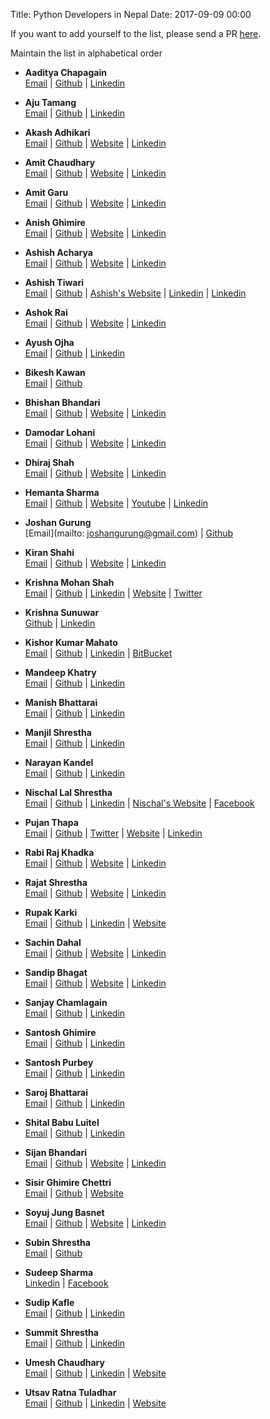 Title: Python Developers in Nepal
Date: 2017-09-09 00:00

If you want to add yourself to the list, please send a PR [here](https://github.com/PythonNepal/pythonnepal.github.io/blob/source/content/pages/developers.md).

Maintain the list in alphabetical order

- **Aaditya Chapagain**  
[Email](mailtto:chapagain.aaditya@gmail.com) | [Github](https://github.com/aadityachapagain) | [Linkedin](https://www.linkedin.com/in/aaditya-chapagain-b5170a104/)

- **Aju Tamang**  
[Email](mailto:ajutamang10@outlook.com) | [Github](https://github.com/Aju100) | [Linkedin](https://np.linkedin.com/in/aju-tamang-4a1a8514a)

- **Akash Adhikari**  
[Email](mailto:contact@akashadhikari.com.np) | [Github](https://github.com/akashadhikari) | [Website](https://akashadhikari.com.np) | [Linkedin](https://www.linkedin.com/in/akashadh/)

- **Amit Chaudhary**  
[Email](mailto:meamitkc@gmail.com) | [Github](https://github.com/amitness) | [Website](https://amitness.com) | [Linkedin](https://www.linkedin.com/in/amitness/)

- **Amit Garu**  
[Email](mailto:amitgaru2@gmail.com) | [Github](https://github.com/arneec) | [Website](http://amitgaru.com.np) | [Linkedin](https://www.linkedin.com/in/xillar/)

- **Anish Ghimire**  
[Email](mailto:aghimire603@gmail.com) | [Github](https://github.com/anishghimire603) | [Website](https://ganish.com.np/) | [Linkedin](https://www.linkedin.com/in/anish-ghimire-4b872715a/)

- **Ashish Acharya**  
[Email](mailto:ashish.acharya14@gmail.com) | [Github](https://github.com/code-geek) | [Website](http://ashishacharya.com) | [Linkedin](https://www.linkedin.com/in/ashishdotpy/) 

- **Ashish Tiwari**  
[Email](mailto:hi@aashishtiwari.com.np) | [Github](https://github.com/MegaMind98) | [Ashish's Website](https://aashishtiwari.com.np) | [Linkedin](https://www.linkedin.com/in/MegaMindAT/) | [Linkedin](https://www.twitter.com/MegaMindAT)

- **Ashok Rai**  
[Email](mailto:ashokrai2053@gmail.com) | [Github](https://github.com/ashok-rai) | [Website](https://ashok-rai.com.np) | [Linkedin](https://www.linkedin.com/in/ashokayrai/)

- **Ayush Ojha**  
[Email](mailto:aimm.official@gmail.com) | [Github](https://github.com/officialaimm) | [Linkedin](https://www.linkedin.com/in/ayush-ojha-75206313a/)

- **Bikesh Kawan**  
[Email](mailto:bikeshkawang@gmail.com) | [Github](https://github.com/bkawan)

- **Bhishan Bhandari**  
[Email](mailto:bbhishan@gmail.com) | [Github](https://github.com/bhishan) | [Website](http://thetaranights.com) | [Linkedin](https://www.linkedin.com/in/bhishan-bhandari-049800108)

- **Damodar Lohani**  
[Email](mailto:dlohani48@gmail.com) | [Github](https://github.com/lohanidamodar) | [Website](https://dlohani.com.np) | [Linkedin](https://www.linkedin.com/in/lohanidamodar)

- **Dhiraj Shah**  
[Email](mailto:dhiraj.shah04@gmail.com) | [Github](https://github.com/dhirajshah04) | [Website](https://dhirajshah04.github.io) | [Linkedin](https://www.linkedin.com/in/dhiraj-shah-52aaa776)

- **Hemanta Sharma**  
[Email](mailto:sharmahemanta.212@gmail.com) | [Github](https://github.com/hemanta212) | [Website](https://hemanta212.github.io) | [Youtube](https://youtube.com/channel/UCSEjG-VVENmjMg1srEa_hLQ) | [Linkedin](https://www.linkedin.com/in/hemanta-sharma-636290137)

- **Joshan Gurung**  
[Email](mailto: joshangurung@gmail.com) | [Github](https://github.com/joshan)

- **Kiran Shahi**  
[Email](mailto:kiran.shahi.np@gmail.com) | [Github](https://github.com/kiranshahi) | [Website](http://kirans.me) | [Linkedin](https://www.linkedin.com/in/itskirans/)

- **Krishna Mohan Shah**  
[Email](mailto:mailforkrishnashah@gmail.com) | [Github](https://github.com/krishnamshah) | [Linkedin](https://www.linkedin.com/in/krishnamohanshah/) | [Website](http://krishnamshah.com/) |  [Twitter](https://twitter.com/kkrsnaa) 

- **Krishna Sunuwar**  
[Github](https://github.com/s2krish) | [Linkedin](https://www.linkedin.com/in/s2krish/)

- **Kishor Kumar Mahato**  
[Email](mailto:cyberkishor@gmail.com) | [Github](https://github.com/cyberkishor) | [Linkedin](https://www.linkedin.com/in/kishrorkumar/) | [BitBucket](https://bitbucket.org/cyberkishor/)

- **Mandeep Khatry**  
[Email](mailto:mandeepkhatry1997@gmail.com) | [Github](https://github.com/mandeepkhatry) | [Linkedin](https://www.linkedin.com/in/mandeep-khatry-a1059212a/)

- **Manish Bhattarai**  
[Email](mailto:bhaimanish00@gmail.com) | [Github](https://github.com/nepalikingpin) | [Linkedin](https://www.linkedin.com/in/tecchy/)

- **Manjil Shrestha**  
 [Email](mailto:shresthamanjil21@gmail.com) | [Github](https://github.com/smanjil) | [Linkedin](https://www.linkedin.com/in/manjil-shrestha-038527b4/)
 
- **Narayan Kandel**  
[Email](mailto:npk.and@gmail.com) | [Github](https://github.com/nkandel) | [Linkedin](https://www.linkedin.com/in/narayankandel/)

- **Nischal Lal Shrestha**  
[Email](mailto:hi@nischal.info.np) | [Github](https://github.com/theonlyNischal) | [Linkedin](https://www.linkedin.com/in/theonlyNischal/) | [Nischal's Website](https://nischal.info.np/) | [Facebook](https://facebook.com/theonlyNischal/)

- **Pujan Thapa**  
[Email](mailto:iampujan@outlook.com) | [Github](https://github.com/iampujan) | [Twitter](https://twitter.com/iampujan20)  | [Website](https://pujanthapa.com.np) | [Linkedin](https://www.linkedin.com/in/iampujan/)

- **Rabi Raj Khadka**  
[Email](mailto:er.rabirajkhadka@gmail.com) | [Github](https://github.com/rabirajkhadka) | [Website](http://rabirajkhadka.me) | [Linkedin](https://www.linkedin.com/in/rabirajkhadka/)

- **Rajat Shrestha**  
[Email](mailto:rajat.shrestha@eydean.com) | [Github](https://github.com/shrestharajat) | [Website](http://shrestharajat.tech) | [Linkedin](https://www.linkedin.com/in/shrestharajat/)

- **Rupak Karki**  
[Email](mailto:rupakkarki123@gmail.com) | [Github](https://github.com/rupakkarki27) | [Linkedin](https://www.linkedin.com/in/rupakkarki) | [Website](https://www.rupakkarki.com.np) 

- **Sachin Dahal**  
[Email](mailto:sachindahal594@gmail.com) | [Github](https://github.com/sachin-dahal) | [Website](http://sachind.com.np/) | [Linkedin](https://www.linkedin.com/in/sachin-dahal)

- **Sandip Bhagat**  
[Email](mailto:sandipbgt@gmail.com) | [Github](https://github.com/sandipbgt) | [Website](http://sandipbgt.com) | [Linkedin](https://www.linkedin.com/in/sandipbgt/)

- **Sanjay Chamlagain**  
[Email](mailto:quitthegame3@gmail.com) | [Github](https://github.com/sanjaychamlagain) | [Linkedin](https://www.linkedin.com/in/sanjay-chamlagain-403156184/)

- **Santosh Ghimire**  
[Email](mailto:santosh.ghimire33@gmail.com) | [Github](https://github.com/santoshghimire) | [Linkedin](https://www.linkedin.com/in/santoshghimire/)

- **Santosh Purbey**  
[Email](mailto:purbey.santosh@hotmail.com) | [Github](https://github.com/santoshpurbey) | [Linkedin](https://www.linkedin.com/in/santosh3511/)

- **Saroj Bhattarai**  
[Email](mailto:sarojbhattarai2053@gmail.com) | [Github](https://github.com/thevirusx3) | [Linkedin](https://www.linkedin.com/in/thevirusx3/)

- **Shital Babu Luitel**  
[Email](mailto:ctalluitel@gmail.com) | [Github](https://github.com/shitalluitel) | [Linkedin](https://www.linkedin.com/in/shital-luitel-38363713a/)

- **Sijan Bhandari**  
[Email](mailto:sijanonly@gmail.com) | [Github](https://github.com/sijanonly) | [Website](https://sijanb.com.np/) | [Linkedin](https://www.linkedin.com/in/sijanonly/)

- **Sisir Ghimire Chettri**  
[Email](mailto:samratsisir294@gmail.com) | [Github](https://github.com/tuxsisir) | [Website](https://tuxsisir.github.io)

- **Soyuj Jung Basnet**  
[Email](mailto:bsoyuj@gmail.com) | [Github](https://github.com/basnetsoyuj) | [Website](https://soyuj.com.np) | [Linkedin](https://www.linkedin.com/in/basnetsoyuj/)

- **Subin Shrestha**  
[Email](mailto:developer.shrestha@gmail.com) | [Github](https://github.com/sthasbin)

- **Sudeep  Sharma**  
[Linkedin](https://www.linkedin.com/in/sudeep-sharma-788152145/) | [Facebook](http://facebook.com/sudeep.sharma2052)

- **Sudip Kafle**  
[Email](mailto:soodip.kafle@gmail.com) | [Github](https://github.com/kaflesudip) | [Linkedin](https://www.linkedin.com/in/kaflesudip/)

- **Summit Shrestha**  
[Email](mailto:sumz.stha01@gmail.com) | [Github](https://github.com/SummitStha) | [Linkedin](https://www.linkedin.com/in/summit-shrestha-50089a137/)

- **Umesh Chaudhary**  
[Email](mailto:umesschaudhary@gmail.com) | [Github](https://github.com/umschaudhary) | [Linkedin](https://www.linkedin.com/in/umesh-chaudhary-132589141/) | [Website](http://umschaudhary.github.io) 

- **Utsav Ratna Tuladhar**  
[Email](mailto:utsav.ratna@gmail.com) | [Github](https://github.com/UtsavRatna) | [Linkedin](https://www.linkedin.com/in/utsav-ratna-tuladhar-b74735119/) | [Website](http://utsavratna33.azurewebsites.net) 
